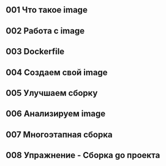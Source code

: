 

## 001 Что такое image








## 002 Работа с image








## 003 Dockerfile








## 004 Создаем свой image








## 005 Улучшаем сборку








## 006 Анализируем image








## 007 Многоэтапная сборка








## 008 Упражнение - Сборка go проекта





















